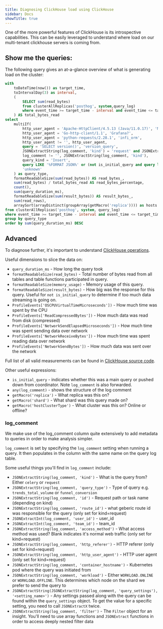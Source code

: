 ```yaml
---
title: Diagnosing ClickHouse load using ClickHouse
sidebar: Docs
showTitle: true
---
```


One of the more powerful features of ClickHouse is its introspective capabilities. This can be easily leveraged to understand
where load on our multi-tenant clickhouse servers is coming from.

## Show me the queries:

The following query gives an at-a-glance overview of what is generating load on the cluster:

```sql
with
    toDateTime(now()) as target_time,
    toIntervalDay(3) as interval,
    (
        SELECT sum(read_bytes)
        from clusterAllReplicas('posthog', system,query_log)
        where event_time >= target_time - interval and event_time <= target_time and type > 1 and is_initial_query
    ) AS total_bytes_read
select
    multiIf(
        http_user_agent = 'Apache-HttpClient/4.5.13 (Java/11.0.17)', 'Metabase?',
        http_user_agent = 'Go-http-client/1.1', 'Grafana?',
        http_user_agent = 'python-requests/2.28.1', 'infi_orm',
        http_user_agent != '', http_user_agent,
        query = 'SELECT version()', 'version_query',
        JSONExtractString(log_comment, 'kind') = 'request' and JSONExtractString(log_comment, 'route_id') IN ('api/event/?$', 'api/projects/(?P<parent_lookup_team_id>[^/.]+)/events/?$'), '/api/event',
        log_comment != '', JSONExtractString(log_comment, 'kind'),
        query_kind = 'Insert',
        query LIKE '%FORMAT JSON%' or (not is_initial_query and query like '%`elements_chain` FROM `posthog`.`sharded_events%') or (query like '%min(`_timestamp`) AS `min`, max(`_timestamp`)%'), 'historical-exports',
        'unknown'
    ) as query_type,
    formatReadableSize(sum(read_bytes)) AS read_bytes_,
    sum(read_bytes) / total_bytes_read AS read_bytes_percentage,
    count(),
    sum(query_duration_ms),
    formatReadableSize(sum(result_bytes)) AS result_bytes_,
    sum(read_rows),
    arraySort(arrayDistinct(groupArray(getMacro('replica')))) as hosts
from clusterAllReplicas('posthog', system, query_log)
where event_time >= target_time - interval and event_time <= target_time and type > 1 and is_initial_query
group by query_type
order by sum(query_duration_ms) DESC
```

## Advanced

To diagnose further, it's important to understand [ClickHouse operations](/handbook/engineering/clickhouse/operations).

Useful dimensions to slice the data on:
- `query_duration_ms` - How long the query took
- `formatReadableSize(read_bytes)` - Total number of bytes read from all tables and table functions participated in query.
- `formatReadableSize(memory_usage)` - Memory usage of this query.
- `formatReadableSize(result_bytes)` - How big was the response for this query. Useful for `not is_initial_query` to determine if too much data streaming is going on.
- `ProfileEvents['OSCPUVirtualTimeMicroseconds'])` - How much time was spent by the CPU
- `ProfileEvents['ReadCompressedBytes'])` - How much data was read from disk (compressed)
- `ProfileEvents['NetworkSendElapsedMicroseconds'])` - How much time was spent sending data over network
- `ProfileEvents['NetworkReceiveBytes'])` - How much time was spent reading data over network
- `ProfileEvents['NetworkSendBytes'])` - How much data was sent over the network

Full list of all valid measurements can be found in [ClickHouse source code](https://github.com/ClickHouse/ClickHouse/blob/master/src/Common/ProfileEvents.cpp).

Other useful expressions:
- `is_initial_query` - indicates whether this was a main query or pushed down from coordinator. Note `log_comment` is also forwarded.
- `any(log_comment)` - shows the structure of the log comment
- `getMacro('replica')` - What replica was this on?
- `getMacro('shard')` - What shard was this query made on?
- `getMacro('hostClusterType')` - What cluster was this on? Online or offline?

### log_comment

We make use of the log_comment column quite extensively to add metadata to queries in order to make analysis simpler.

`log_comment` is set by specifying the `log_comment` setting when running a query. It then populates in the column with the same name on the query log table.

Some useful things you'll find in `log_comment` include:

- `JSONExtractString(log_comment, 'kind')` - What is the query from? Either `celery` or `request`
- `JSONExtractString(log_comment, 'query_type')` - Type of query e.g. `trends_total_volume` or `funnel_conversion`
- `JSONExtractString(log_comment, 'id')` - Request path or task name (depending on kind)
- `JSONExtractString(log_comment, 'route_id')` - what geberic route id was responsible for the query (only set for kind=request)
- `JSONExtractInt(log_comment, 'user_id')` - user_id
- `JSONExtractInt(log_comment, 'team_id')` - team_id
- `JSONExtractString(log_comment, 'access_method')` - What access method was used? Blank indicates it's normal web traffic (only set for kind=request)
- `JSONExtractString(log_comment, 'http_referer')` - HTTP referer (only set for kind=request)
- `JSONExtractString(log_comment, 'http_user_agent')` - HTTP user agent (only set for kind=request)
- `JSONExtractString(log_comment, 'container_hostname')` - Kubernetes pod where the query was initiated from
- `JSONExtractString(log_comment, 'workload')` - Either `WORKLOAD.ONLINE` or `WORKLOAD.OFFLINE`. This determines which node on the shard we prefer to send the query to
- `JSONExtractString(JSONExtractString(log_comment, 'query_settings'), '<setting_name>')` - Any settings passed along with the query can be found within the `query_settings` object. To get the value for a specific setting, you need to call `JSONExtractX` twice.
-  `JSONExtractString(log_comment, 'filter')` - The `Filter` object for an insight. You'll need to use array functions and `JSONExtract` functions in order to access deeply nested filter data